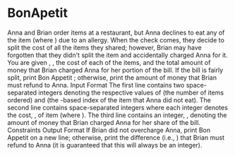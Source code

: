 # BonApetit

Anna and Brian order items at a restaurant, but Anna declines to eat any of the item (where
) due to an allergy. When the check comes, they decide to split the cost of all the items they
shared; however, Brian may have forgotten that they didn't split the item and accidentally charged
Anna for it.
You are given , , the cost of each of the items, and the total amount of money that Brian charged Anna
for her portion of the bill. If the bill is fairly split, print Bon Appetit ; otherwise, print the amount of money
that Brian must refund to Anna.
Input Format
The first line contains two space-separated integers denoting the respective values of (the number of
items ordered) and (the -based index of the item that Anna did not eat).
The second line contains space-separated integers where each integer denotes the cost, , of item
(where ).
The third line contains an integer, , denoting the amount of money that Brian charged Anna for her
share of the bill.
Constraints
Output Format
If Brian did not overcharge Anna, print Bon Appetit on a new line; otherwise, print the difference (i.e.,
) that Brian must refund to Anna (it is guaranteed that this will always be an integer).
